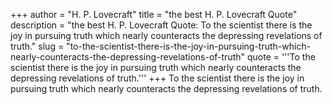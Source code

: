 +++
author = "H. P. Lovecraft"
title = "the best H. P. Lovecraft Quote"
description = "the best H. P. Lovecraft Quote: To the scientist there is the joy in pursuing truth which nearly counteracts the depressing revelations of truth."
slug = "to-the-scientist-there-is-the-joy-in-pursuing-truth-which-nearly-counteracts-the-depressing-revelations-of-truth"
quote = '''To the scientist there is the joy in pursuing truth which nearly counteracts the depressing revelations of truth.'''
+++
To the scientist there is the joy in pursuing truth which nearly counteracts the depressing revelations of truth.
